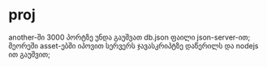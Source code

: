 # proj
another-ში 3000 პორტზე უნდა გაუშვათ db.json ფაილი json-server-ით;
მეორეში asset-ებში იპოვით სერვერს ჯავასკრიპტზე დაწერილს და nodejs ით გაუშვით;
